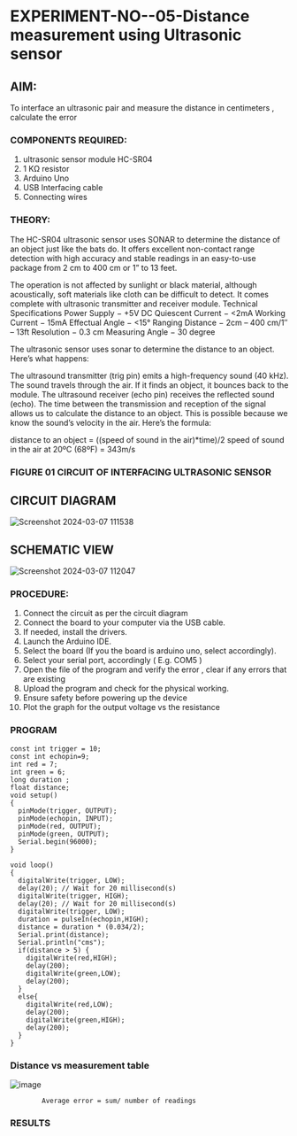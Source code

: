 # EXPERIMENT-NO--05-Distance measurement using Ultrasonic sensor

## AIM: 
To interface an ultrasonic pair and measure the distance in centimeters , calculate the error
 
### COMPONENTS REQUIRED:
1.	ultrasonic sensor module HC-SR04
2.	1 KΩ resistor 
3.	Arduino Uno 
4.	USB Interfacing cable 
5.	Connecting wires 


### THEORY: 
The HC-SR04 ultrasonic sensor uses SONAR to determine the distance of an object just like the bats do. It offers excellent non-contact range detection with high accuracy and stable readings in an easy-to-use package from 2 cm to 400 cm or 1” to 13 feet.

The operation is not affected by sunlight or black material, although acoustically, soft materials like cloth can be difficult to detect. It comes complete with ultrasonic transmitter and receiver module.
Technical Specifications
Power Supply − +5V DC
Quiescent Current − <2mA
Working Current − 15mA
Effectual Angle − <15°
Ranging Distance − 2cm – 400 cm/1″ – 13ft
Resolution − 0.3 cm
Measuring Angle − 30 degree

The ultrasonic sensor uses sonar to determine the distance to an object. Here’s what happens:

The ultrasound transmitter (trig pin) emits a high-frequency sound (40 kHz).
The sound travels through the air. If it finds an object, it bounces back to the module.
The ultrasound receiver (echo pin) receives the reflected sound (echo).
The time between the transmission and reception of the signal allows us to calculate the distance to an object. This is possible because we know the sound’s velocity in the air. Here’s the formula:

distance to an object = ((speed of sound in the air)*time)/2
speed of sound in the air at 20ºC (68ºF) = 343m/s

### FIGURE 01 CIRCUIT OF INTERFACING ULTRASONIC SENSOR 
## CIRCUIT DIAGRAM
![Screenshot 2024-03-07 111538](https://github.com/somu0831/Experiment--04-Interfacing-digital-output-with-arduino-ultrasonic-sensor/assets/162110820/b6ae2fc7-fd80-443c-b951-fc7f5162759b)
## SCHEMATIC VIEW
![Screenshot 2024-03-07 112047](https://github.com/somu0831/Experiment--04-Interfacing-digital-output-with-arduino-ultrasonic-sensor/assets/162110820/5d9833e6-0639-48c3-b261-a80411c174f9)



### PROCEDURE:
1.	Connect the circuit as per the circuit diagram 
2.	Connect the board to your computer via the USB cable.
3.	If needed, install the drivers.
4.	Launch the Arduino IDE.
5.	Select the board (If you the board is arduino uno, select accordingly).
6.	Select your serial port, accordingly ( E.g. COM5 )
7.	Open the file of the program  and verify the error , clear if any errors that are existing 
8.	Upload the program and check for the physical working. 
9.	Ensure safety before powering up the device 
10.	Plot the graph for the output voltage vs the resistance 


### PROGRAM 

~~~
const int trigger = 10;
const int echopin=9;
int red = 7;
int green = 6;
long duration ; 
float distance;
void setup()
{
  pinMode(trigger, OUTPUT);
  pinMode(echopin, INPUT);
  pinMode(red, OUTPUT);
  pinMode(green, OUTPUT);
  Serial.begin(96000);
}

void loop()
{
  digitalWrite(trigger, LOW);
  delay(20); // Wait for 20 millisecond(s)
  digitalWrite(trigger, HIGH);
  delay(20); // Wait for 20 millisecond(s)
  digitalWrite(trigger, LOW);
  duration = pulseIn(echopin,HIGH);
  distance = duration * (0.034/2);
  Serial.print(distance);
  Serial.println("cms");
  if(distance > 5) {
    digitalWrite(red,HIGH);
    delay(200);
    digitalWrite(green,LOW);
    delay(200);
  }
  else{
    digitalWrite(red,LOW);
    delay(200);
    digitalWrite(green,HIGH);
    delay(200);
  }
}
~~~





### Distance vs measurement table 

			
 
			
			
			

![image](https://user-images.githubusercontent.com/36288975/190135379-52ebacd5-ccd5-460f-a4cd-4d0ad1d9b179.png)

			
			
			
			
			
			Average error = sum/ number of readings 
 








### RESULTS



 
